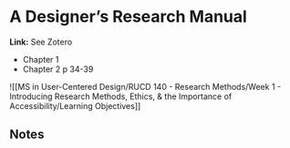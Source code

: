 # A Designer’s Research Manual 
**Link:** See Zotero

- Chapter 1 
- Chapter 2 p 34-39

![[MS in User-Centered Design/RUCD 140 - Research Methods/Week 1 - Introducing Research Methods, Ethics, & the Importance of Accessibility/Learning Objectives]]

## Notes
